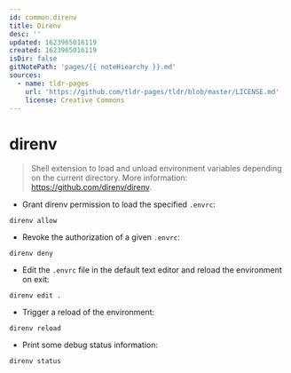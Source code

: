 ```yaml
---
id: common.direnv
title: Direnv
desc: ''
updated: 1623965016119
created: 1623965016119
isDir: false
gitNotePath: 'pages/{{ noteHiearchy }}.md'
sources:
  - name: tldr-pages
    url: 'https://github.com/tldr-pages/tldr/blob/master/LICENSE.md'
    license: Creative Commons
---
```

# direnv

> Shell extension to load and unload environment variables depending on the current directory.
> More information: <https://github.com/direnv/direnv>.

- Grant direnv permission to load the specified `.envrc`:

`direnv allow`

- Revoke the authorization of a given `.envrc`:

`direnv deny`

- Edit the `.envrc` file in the default text editor and reload the environment on exit:

`direnv edit .`

- Trigger a reload of the environment:

`direnv reload`

- Print some debug status information:

`direnv status`

